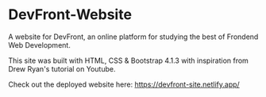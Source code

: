 # DevFront-Website

A website for DevFront, an online platform for studying the best of Frondend Web Development. 

This site was built with HTML, CSS & Bootstrap 4.1.3 with inspiration from Drew Ryan's tutorial on Youtube.

Check out the deployed website here: https://devfront-site.netlify.app/


